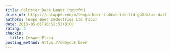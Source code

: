 ```yaml
---
title: Goldstar Dark Lager (גולדסטאר)
drink_of: https://untappd.com/b/tempo-beer-industries-ltd-goldstar-dark-lager/20744
authors: Tempo Beer Industries Ltd (טמפו)
date: 2013-05-01T10:51:52+0100
rating: 3
checkin:
  title: Crowne Plaza
posting_method: https://ownyour.beer
---
```

